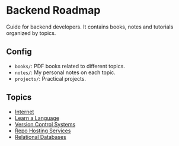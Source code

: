 # Backend Roadmap

Guide for backend developers. It contains books, notes and tutorials organized by topics.

## Config

- `books/`: PDF books related to different topics.
- `notes/`: My personal notes on each topic.
- `projects/`: Practical projects.

## Topics

- [Internet](./books/internet/)
- [Learn a Language](./books/internet/)
- [Version Control Systems](./books/internet/)
- [Repo Hosting Services](./books/java/)
- [Relational Databases](./books/mysql/)

